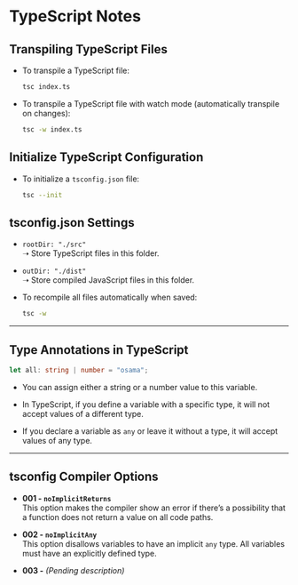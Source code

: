# TypeScript Notes

## Transpiling TypeScript Files

- To transpile a TypeScript file:
  ```bash
  tsc index.ts
  ```

- To transpile a TypeScript file with watch mode (automatically transpile on changes):
  ```bash
  tsc -w index.ts
  ```

## Initialize TypeScript Configuration

- To initialize a `tsconfig.json` file:
  ```bash
  tsc --init
  ```

## tsconfig.json Settings

- `rootDir: "./src"`  
  ➝ Store TypeScript files in this folder.

- `outDir: "./dist"`  
  ➝ Store compiled JavaScript files in this folder.

- To recompile all files automatically when saved:
  ```bash
  tsc -w
  ```

---

## Type Annotations in TypeScript

```ts
let all: string | number = "osama";
```

- You can assign either a string or a number value to this variable.

- In TypeScript, if you define a variable with a specific type, it will not accept values of a different type.

- If you declare a variable as `any` or leave it without a type, it will accept values of any type.

---

## tsconfig Compiler Options

- **001 - `noImplicitReturns`**  
  This option makes the compiler show an error if there’s a possibility that a function does not return a value on all code paths.

- **002 - `noImplicitAny`**  
  This option disallows variables to have an implicit `any` type. All variables must have an explicitly defined type.

- **003 -** *(Pending description)*
